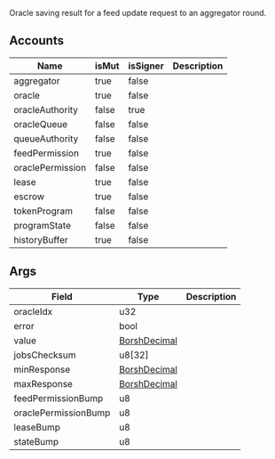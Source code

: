 Oracle saving result for a feed update request to an aggregator round.

## Accounts
|Name|isMut|isSigner|Description|
|--|--|--|--|
| aggregator | true | false |  |
| oracle | true | false |  |
| oracleAuthority | false | true |  |
| oracleQueue | false | false |  |
| queueAuthority | false | false |  |
| feedPermission | true | false |  |
| oraclePermission | false | false |  |
| lease | true | false |  |
| escrow | true | false |  |
| tokenProgram | false | false |  |
| programState | false | false |  |
| historyBuffer | true | false |  |
## Args
|Field|Type|Description|
|--|--|--|
| oracleIdx |  u32 |  |
| error |  bool |  |
| value |  [BorshDecimal](/idl/types/BorshDecimal) |  |
| jobsChecksum |  u8[32] |  |
| minResponse |  [BorshDecimal](/idl/types/BorshDecimal) |  |
| maxResponse |  [BorshDecimal](/idl/types/BorshDecimal) |  |
| feedPermissionBump |  u8 |  |
| oraclePermissionBump |  u8 |  |
| leaseBump |  u8 |  |
| stateBump |  u8 |  |
